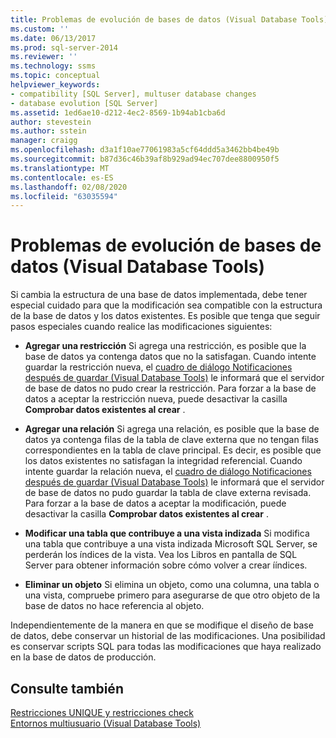 ```yaml
---
title: Problemas de evolución de bases de datos (Visual Database Tools) | Microsoft Docs
ms.custom: ''
ms.date: 06/13/2017
ms.prod: sql-server-2014
ms.reviewer: ''
ms.technology: ssms
ms.topic: conceptual
helpviewer_keywords:
- compatibility [SQL Server], multuser database changes
- database evolution [SQL Server]
ms.assetid: 1ed6ae10-d212-4ec2-8569-1b94ab1cba6d
author: stevestein
ms.author: sstein
manager: craigg
ms.openlocfilehash: d3a1f10ae77061983a5cf64ddd5a3462bb4be49b
ms.sourcegitcommit: b87d36c46b39af8b929ad94ec707dee8800950f5
ms.translationtype: MT
ms.contentlocale: es-ES
ms.lasthandoff: 02/08/2020
ms.locfileid: "63035594"
---
```

# <a name="issues-of-database-evolution-visual-database-tools"></a>Problemas de evolución de bases de datos (Visual Database Tools)
  Si cambia la estructura de una base de datos implementada, debe tener especial cuidado para que la modificación sea compatible con la estructura de la base de datos y los datos existentes. Es posible que tenga que seguir pasos especiales cuando realice las modificaciones siguientes:  
  
-   **Agregar una restricción** Si agrega una restricción, es posible que la base de datos ya contenga datos que no la satisfagan. Cuando intente guardar la restricción nueva, el [cuadro de diálogo Notificaciones después de guardar &#40;Visual Database Tools&#41;](visual-database-tools.md) le informará que el servidor de base de datos no pudo crear la restricción. Para forzar a la base de datos a aceptar la restricción nueva, puede desactivar la casilla **Comprobar datos existentes al crear** .  
  
-   **Agregar una relación** Si agrega una relación, es posible que la base de datos ya contenga filas de la tabla de clave externa que no tengan filas correspondientes en la tabla de clave principal. Es decir, es posible que los datos existentes no satisfagan la integridad referencial. Cuando intente guardar la relación nueva, el [cuadro de diálogo Notificaciones después de guardar &#40;Visual Database Tools&#41;](visual-database-tools.md) le informará que el servidor de base de datos no pudo guardar la tabla de clave externa revisada. Para forzar a la base de datos a aceptar la modificación, puede desactivar la casilla **Comprobar datos existentes al crear** .  
  
-   **Modificar una tabla que contribuye a una vista indizada** Si modifica una tabla que contribuye a una vista indizada Microsoft SQL Server, se perderán los índices de la vista. Vea los Libros en pantalla de SQL Server para obtener información sobre cómo volver a crear ííndices.  
  
-   **Eliminar un objeto** Si elimina un objeto, como una columna, una tabla o una vista, compruebe primero para asegurarse de que otro objeto de la base de datos no hace referencia al objeto.  
  
 Independientemente de la manera en que se modifique el diseño de base de datos, debe conservar un historial de las modificaciones. Una posibilidad es conservar scripts SQL para todas las modificaciones que haya realizado en la base de datos de producción.  
  
## <a name="see-also"></a>Consulte también  
 [Restricciones UNIQUE y restricciones check](../../relational-databases/tables/unique-constraints-and-check-constraints.md)   
 [Entornos multiusuario &#40;Visual Database Tools&#41;](multiuser-environments-visual-database-tools.md)  
  
  
